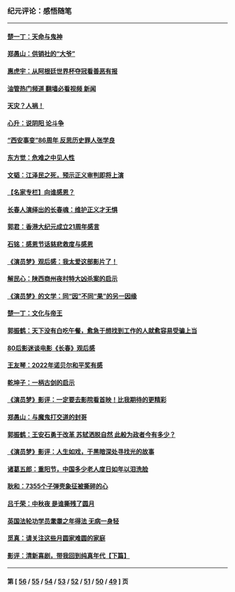 ### 纪元评论：感悟随笔
---
#### [楚一丁：天命与鬼神](../../pages/nsc1035/n13904371.md?01170330) 
#### [郑愚山：供销社的“大爷”](../../pages/nsc1035/n13904409.md?01170330) 
#### [惠虎宇：从阿根廷世界杯夺冠看善恶有报](../../pages/nsc1035/n13889438.md?01170330) 
#### [油管热门频道 翻墙必看视频 新闻](ok?01170330)
#### [天灾？人祸！](../../pages/nsc1035/n13900104.md?01170330) 
#### [心升：说阴阳 论斗争](../../pages/nsc1035/n13885189.md?01170330) 
#### [“西安事变”86周年 反思历史罪人张学良](../../pages/nsc1035/n13882019.md?01170330) 
#### [东方觉：危难之中见人性](../../pages/nsc1035/n13881549.md?01170330) 
#### [文韬：江泽民之死，预示正义审判即将上演](../../pages/nsc1035/n13877698.md?01170330) 
#### [【名家专栏】向谁感恩？](../../pages/nsc1035/n13873797.md?01170330) 
#### [长春人演绎出的长春魂：维护正义才无惧](../../pages/nsc1035/n13871764.md?01170330) 
#### [郭君：香港大纪元成立21周年感言](../../pages/nsc1035/n13871269.md?01170330) 
#### [石铭：感恩节话慈悲救度与感恩](../../pages/nsc1035/n13869863.md?01170330) 
#### [《演员梦》观后感：我太爱这部影片了！](../../pages/nsc1035/n13866783.md?01170330) 
#### [解民心：陕西商州夜村特大凶杀案的启示](../../pages/nsc1035/n13865339.md?01170330) 
#### [《演员梦》的文学：同“因”不同“果”的另一因缘](../../pages/nsc1035/n13863930.md?01170330) 
#### [楚一丁：文化与帝王](../../pages/nsc1035/n13863143.md?01170330) 
#### [郭振鹤：天下没有白吃午餐，愈急于想找到工作的人就愈容易受骗上当](../../pages/nsc1035/n13860772.md?01170330) 
#### [80后影迷谈电影《长春》观后感](../../pages/nsc1035/n13852708.md?01170330) 
#### [王友琴：2022年诺贝尔和平奖有感](../../pages/nsc1035/n13848079.md?01170330) 
#### [乾坤子：一柄古剑的启示](../../pages/nsc1035/n13841954.md?01170330) 
#### [《演员梦》影评：一定要去影院看首映！比我期待的更精彩](../../pages/nsc1035/n13840865.md?01170330) 
#### [郑愚山：与魔鬼打交道的封哥](../../pages/nsc1035/n13840314.md?01170330) 
#### [郭振鹤：王安石勇于改革 苏轼洒脱自然 此般为政者今有多少？](../../pages/nsc1035/n13836901.md?01170330) 
#### [《演员梦》影评：人生如戏，于黑暗深处寻找光的故事](../../pages/nsc1035/n13832182.md?01170330) 
#### [诸葛五郎：重阳节，中国多少老人度日如年以泪洗脸](../../pages/nsc1035/n13831696.md?01170330) 
#### [耿和：7355个子弹壳象征被撕碎的心](../../pages/nsc1035/n13830612.md?01170330) 
#### [吕千荣：中秋夜 是谁撕残了圆月](../../pages/nsc1035/n13824365.md?01170330) 
#### [英国法轮功学员耄耋之年得法 无病一身轻](../../pages/nsc1035/n13821415.md?01170330) 
#### [觅真：请关注这些月圆家难圆的家庭](../../pages/nsc1035/n13817374.md?01170330) 
#### [影评：清新喜剧，带我回到纯真年代【下篇】](../../pages/nsc1035/n13806698.md?01170330) 

---
#### 第 [ [56](./56.md?01170330) / [55](./55.md?01170330) / [54](./54.md?01170330) / [53](./53.md?01170330) / [52](./52.md?01170330) / [51](./51.md?01170330) / [50](./50.md?01170330) / [49](./49.md?01170330) ] 页
